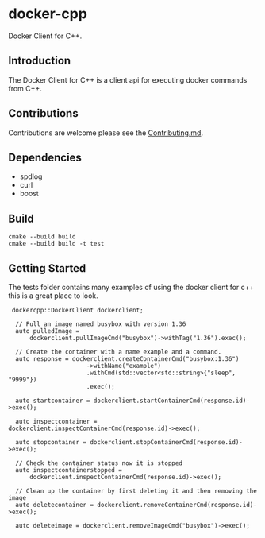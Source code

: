# docker-cpp
Docker Client for C++.

## Introduction

The Docker Client for C++ is a client api for executing docker commands from C++.

## Contributions

Contributions are welcome please see the [Contributing.md](CONTRIBUTING.md).

## Dependencies

* spdlog
* curl
* boost

## Build

```
cmake --build build
cmake --build build -t test
```


## Getting Started

The tests folder contains many examples of using the docker client for c++ this is a great place to look.


```
 dockercpp::DockerClient dockerclient;

  // Pull an image named busybox with version 1.36
  auto pulledImage =
      dockerclient.pullImageCmd("busybox")->withTag("1.36").exec();

  // Create the container with a name example and a command.
  auto response = dockerclient.createContainerCmd("busybox:1.36")
                      ->withName("example")
                      .withCmd(std::vector<std::string>{"sleep", "9999"})
                      .exec();

  auto startcontainer = dockerclient.startContainerCmd(response.id)->exec();

  auto inspectcontainer = dockerclient.inspectContainerCmd(response.id)->exec();

  auto stopcontainer = dockerclient.stopContainerCmd(response.id)->exec();

  // Check the container status now it is stopped
  auto inspectcontainerstopped =
      dockerclient.inspectContainerCmd(response.id)->exec();

  // Clean up the container by first deleting it and then removing the image
  auto deletecontainer = dockerclient.removeContainerCmd(response.id)->exec();

  auto deleteimage = dockerclient.removeImageCmd("busybox")->exec();
```

